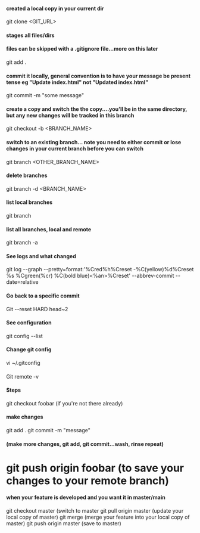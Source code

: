 #### created a local copy in your current dir
git clone <GIT_URL>
#### stages all files/dirs
#### files can be skipped with a .gitignore file...more on this later
git add .
#### commit it locally, general convention is to have your message be present tense eg "Update index.html" not "Updated index.html"
git commit -m "some message"
#### create a copy and switch the the copy....you'll be in the same directory, but any new changes will be tracked in this branch
git checkout -b <BRANCH_NAME>
#### switch to an existing branch... note you need to either commit or lose changes in your current branch before you can switch
git branch <OTHER_BRANCH_NAME>
#### delete branches
git branch -d <BRANCH_NAME>
#### list local branches
git branch
#### list all branches, local and remote
git branch -a
#### See logs and what changed
git log --graph --pretty=format:'%Cred%h%Creset -%C(yellow)%d%Creset %s %Cgreen(%cr) %C(bold blue)<%an>%Creset' --abbrev-commit --date=relative
#### Go back to a specific commit
Git --reset HARD head~2
#### See configuration
git config --list
#### Change git config
vi ~/.gitconfig
#### 
Git remote -v 

#### Steps

git checkout foobar (if you're not there already)
#### make changes
git add .
git commit -m "message"
#### (make more changes, git add, git commit...wash, rinse repeat)
git push origin foobar (to save your changes to your remote branch)
=========================
#### when your feature is developed and you want it in master/main
git checkout master (switch to master
git pull origin master (update your local copy of master)
git merge <feature> (merge your feature into your local copy of master)
git push origin master (save to master)
